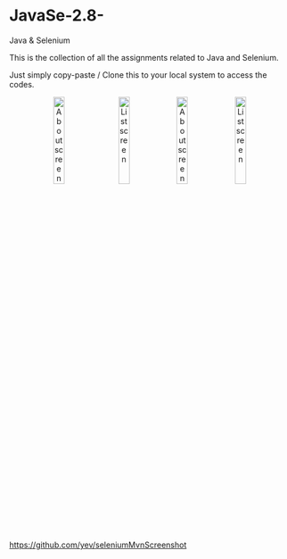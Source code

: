 # JavaSe-2.8-
Java &amp; Selenium 

This is the collection of all the assignments related to Java and Selenium. 

Just simply copy-paste / Clone this to your local system to access the codes.


<div align="center">
        <img width="20%" src="https://user-images.githubusercontent.com/35214968/34663085-e0c9dfcc-f47a-11e7-81fa-be470eaaf109.png" alt="About screen" title="About screen"</img>
        <img height="0" width="8px">
        <img width="20%" src="https://user-images.githubusercontent.com/35214968/34663081-dc87f78c-f47a-11e7-8618-93e7ef7a15c1.png" alt="List screen" title="List screen"></img>
        <img width="20%" src="https://user-images.githubusercontent.com/35214968/34662294-97e50782-f475-11e7-8a0f-9716a518527d.png" alt="About screen" title="About screen"</img>
        <img width="20%" src="https://user-images.githubusercontent.com/35214968/34663089-e442a850-f47a-11e7-95a2-8972a2f61a3f.png" alt="List screen" title="List screen"></img>
</div>

https://github.com/yev/seleniumMvnScreenshot

